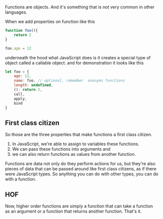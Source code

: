 Functions are objects. And it's something that is not very common in other languages.

When we add properties on function like this
```js
function foo(){
    return 2
}

foo.age = 12
```

underneath the hood what JavaScript does is it creates a special type of object called a callable object.
and for demonstration it looks like this

```js
let foo = {
    age: 12,
    name: foo, // optional, remember  anonyms functions
    length: undefined,
    (): return 2,
    call,
    apply,
    bind
}
```

## First class citizen 

So those are the three properties that make functions a first class citizen.
1. In JavaScript, we're able to assign to variables these functions.
2. We can pass these functions into arguments and 
3. we can also return functions as values from another function.

Functions are data not only do they perform actions for us, but they're also pieces of data that can be passed around like first class citizens, as if there were JavaScript types.
So anything you can do with other types, you can do with a function.

## HOF
Now, higher order functions are simply a function that can take a function as an argument or a function that returns another function.
That's it.